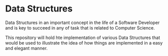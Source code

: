 # Data Structures

Data Structures in an important concept in the life of a Software Developer and is key to succeed in any of task that is related to Computer Science.

This repository will hold hte implementation of various Data Structures that would be used to illustrate the idea of how things are implemented in a easy and elegant manner.



